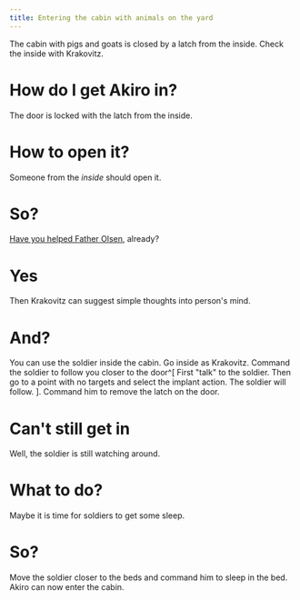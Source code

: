 ```yaml
---
title: Entering the cabin with animals on the yard
---
```


The cabin with pigs and goats is closed by a latch from the inside. Check the inside with Krakovitz.

# How do I get Akiro in?
The door is locked with the latch from the inside.

# How to open it?
Someone from the *inside* should open it.

# So?
[Have you helped Father Olsen](/part-05/040-father-olsen/index.md), already?

# Yes
Then Krakovitz can suggest simple thoughts into person's mind.

# And?
You can use the soldier inside the cabin. Go inside as Krakovitz. Command the soldier to follow you closer to the door^[ First "talk" to the soldier. Then go to a point with no targets and select the implant action. The soldier will follow. ]. Command him to remove the latch on the door.

# Can't still get in
Well, the soldier is still watching around.

# What to do?
Maybe it is time for soldiers to get some sleep.

# So?
Move the soldier closer to the beds and command him to sleep in the bed. Akiro can now enter the cabin.
